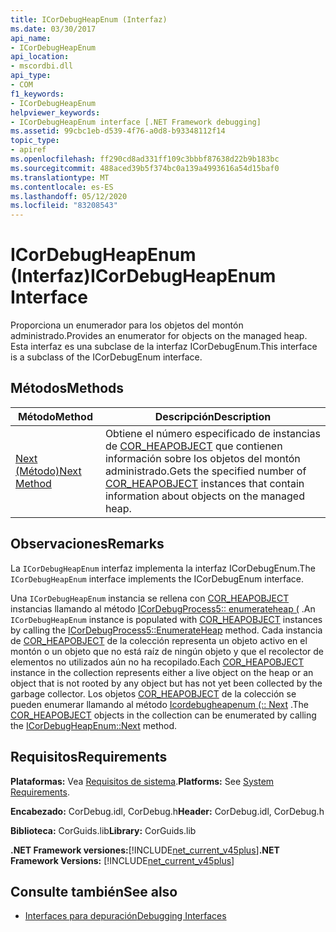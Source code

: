 ```yaml
---
title: ICorDebugHeapEnum (Interfaz)
ms.date: 03/30/2017
api_name:
- ICorDebugHeapEnum
api_location:
- mscordbi.dll
api_type:
- COM
f1_keywords:
- ICorDebugHeapEnum
helpviewer_keywords:
- ICorDebugHeapEnum interface [.NET Framework debugging]
ms.assetid: 99cbc1eb-d539-4f76-a0d8-b93348112f14
topic_type:
- apiref
ms.openlocfilehash: ff290cd8ad331ff109c3bbbf87638d22b9b183bc
ms.sourcegitcommit: 488aced39b5f374bc0a139a4993616a54d15baf0
ms.translationtype: MT
ms.contentlocale: es-ES
ms.lasthandoff: 05/12/2020
ms.locfileid: "83208543"
---
```

# <a name="icordebugheapenum-interface"></a><span data-ttu-id="b0b81-102">ICorDebugHeapEnum (Interfaz)</span><span class="sxs-lookup"><span data-stu-id="b0b81-102">ICorDebugHeapEnum Interface</span></span>
<span data-ttu-id="b0b81-103">Proporciona un enumerador para los objetos del montón administrado.</span><span class="sxs-lookup"><span data-stu-id="b0b81-103">Provides an enumerator for objects on the managed heap.</span></span> <span data-ttu-id="b0b81-104">Esta interfaz es una subclase de la interfaz ICorDebugEnum.</span><span class="sxs-lookup"><span data-stu-id="b0b81-104">This interface is a subclass of the ICorDebugEnum interface.</span></span>  
  
## <a name="methods"></a><span data-ttu-id="b0b81-105">Métodos</span><span class="sxs-lookup"><span data-stu-id="b0b81-105">Methods</span></span>  
  
|<span data-ttu-id="b0b81-106">Método</span><span class="sxs-lookup"><span data-stu-id="b0b81-106">Method</span></span>|<span data-ttu-id="b0b81-107">Descripción</span><span class="sxs-lookup"><span data-stu-id="b0b81-107">Description</span></span>|  
|------------|-----------------|  
|[<span data-ttu-id="b0b81-108">Next (Método)</span><span class="sxs-lookup"><span data-stu-id="b0b81-108">Next Method</span></span>](icordebugheapenum-next-method.md)|<span data-ttu-id="b0b81-109">Obtiene el número especificado de instancias de [COR_HEAPOBJECT](cor-heapobject-structure.md) que contienen información sobre los objetos del montón administrado.</span><span class="sxs-lookup"><span data-stu-id="b0b81-109">Gets the specified number of [COR_HEAPOBJECT](cor-heapobject-structure.md) instances that contain information about objects on the managed heap.</span></span>|  
  
## <a name="remarks"></a><span data-ttu-id="b0b81-110">Observaciones</span><span class="sxs-lookup"><span data-stu-id="b0b81-110">Remarks</span></span>  
 <span data-ttu-id="b0b81-111">La `ICorDebugHeapEnum` interfaz implementa la interfaz ICorDebugEnum.</span><span class="sxs-lookup"><span data-stu-id="b0b81-111">The `ICorDebugHeapEnum` interface implements the ICorDebugEnum interface.</span></span>  
  
 <span data-ttu-id="b0b81-112">Una `ICorDebugHeapEnum` instancia se rellena con [COR_HEAPOBJECT](cor-heapobject-structure.md) instancias llamando al método [ICorDebugProcess5:: enumerateheap (](icordebugprocess5-enumerateheap-method.md) .</span><span class="sxs-lookup"><span data-stu-id="b0b81-112">An `ICorDebugHeapEnum` instance is populated with [COR_HEAPOBJECT](cor-heapobject-structure.md) instances by calling the [ICorDebugProcess5::EnumerateHeap](icordebugprocess5-enumerateheap-method.md) method.</span></span> <span data-ttu-id="b0b81-113">Cada instancia de [COR_HEAPOBJECT](cor-heapobject-structure.md) de la colección representa un objeto activo en el montón o un objeto que no está raíz de ningún objeto y que el recolector de elementos no utilizados aún no ha recopilado.</span><span class="sxs-lookup"><span data-stu-id="b0b81-113">Each [COR_HEAPOBJECT](cor-heapobject-structure.md) instance in the collection represents either a live object on the heap or an object that is not rooted by any object but has not yet been collected by the garbage collector.</span></span> <span data-ttu-id="b0b81-114">Los objetos [COR_HEAPOBJECT](cor-heapobject-structure.md) de la colección se pueden enumerar llamando al método [Icordebugheapenum (:: Next](icordebugheapenum-next-method.md) .</span><span class="sxs-lookup"><span data-stu-id="b0b81-114">The [COR_HEAPOBJECT](cor-heapobject-structure.md) objects in the collection can be enumerated by calling the [ICorDebugHeapEnum::Next](icordebugheapenum-next-method.md) method.</span></span>  
  
## <a name="requirements"></a><span data-ttu-id="b0b81-115">Requisitos</span><span class="sxs-lookup"><span data-stu-id="b0b81-115">Requirements</span></span>  
 <span data-ttu-id="b0b81-116">**Plataformas:** Vea [Requisitos de sistema](../../get-started/system-requirements.md).</span><span class="sxs-lookup"><span data-stu-id="b0b81-116">**Platforms:** See [System Requirements](../../get-started/system-requirements.md).</span></span>  
  
 <span data-ttu-id="b0b81-117">**Encabezado:** CorDebug.idl, CorDebug.h</span><span class="sxs-lookup"><span data-stu-id="b0b81-117">**Header:** CorDebug.idl, CorDebug.h</span></span>  
  
 <span data-ttu-id="b0b81-118">**Biblioteca:** CorGuids.lib</span><span class="sxs-lookup"><span data-stu-id="b0b81-118">**Library:** CorGuids.lib</span></span>  
  
 <span data-ttu-id="b0b81-119">**.NET Framework versiones:**[!INCLUDE[net_current_v45plus](../../../../includes/net-current-v45plus-md.md)]</span><span class="sxs-lookup"><span data-stu-id="b0b81-119">**.NET Framework Versions:** [!INCLUDE[net_current_v45plus](../../../../includes/net-current-v45plus-md.md)]</span></span>  
  
## <a name="see-also"></a><span data-ttu-id="b0b81-120">Consulte también</span><span class="sxs-lookup"><span data-stu-id="b0b81-120">See also</span></span>

- [<span data-ttu-id="b0b81-121">Interfaces para depuración</span><span class="sxs-lookup"><span data-stu-id="b0b81-121">Debugging Interfaces</span></span>](debugging-interfaces.md)
